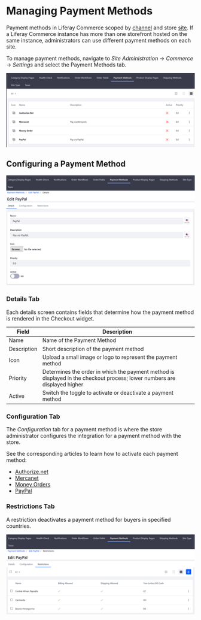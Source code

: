 # Managing Payment Methods

Payment methods in Liferay Commerce scoped by [channel](../managing-a-catalog/introduction-to-channels.md) and store [site](./sites-and-site-types.md). If a Liferay Commerce instance has more than one storefront hosted on the same instance, administrators can use different payment methods on each site.

To manage payment methods, navigate to _Site Administration_ → _Commerce_ → _Settings_ and select the Payment Methods tab.

![Payment Methods page](./managing-payment-methods/images/01.png)

## Configuring a Payment Method

![Configuring a payment method](./managing-payment-methods/images/02.png)

### Details Tab

Each details screen contains fields that determine how the payment method is rendered in the Checkout widget.

|Field | Description |
|----- | ----------- |
|Name  | Name of the Payment Method |
|Description | Short description of the payment method |
|Icon| Upload a small image or logo to represent the payment method |
|Priority | Determines the order in which the payment method is displayed in the checkout process; lower numbers are displayed higher |
|Active | Switch the toggle to activate or deactivate a payment method |  

### Configuration Tab

The _Configuration_ tab for a payment method is where the store administrator configures the integration for a payment method with the store.

See the corresponding articles to learn how to activate each payment method:

* [Authorize.net](../orders-and-fulfillment/authorize.net.md)
* [Mercanet](../orders-and-fulfillment/mercanet.md)
* [Money Orders](../orders-and-fulfillment/money-orders.md)
* [PayPal](../orders-and-fulfillment/paypal.md)

### Restrictions Tab

A restriction deactivates a payment method for buyers in specified countries.

![Setting payment method restrictions](./managing-payment-methods/images/03.png)
